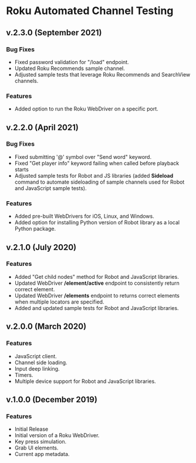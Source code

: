 # **Roku Automated Channel Testing**

## v.2.3.0 (September 2021)

### Bug Fixes

- Fixed password validation for "/load" endpoint.
- Updated Roku Recommends sample channel.
- Adjusted sample tests that leverage Roku Recommends and SearchView channels.

### Features

- Added option to run the Roku WebDriver on a specific port.

## v.2.2.0 (April 2021)

### Bug Fixes

 * Fixed submitting '@' symbol over "Send word" keyword.
 * Fixed "Get player info" keyword failing when called before playback starts
 * Adjusted sample tests for Robot and JS libraries (added **Sideload** command to automate sideloading of sample channels used for Robot and JavaScript sample tests).

### Features

 * Added pre-built WebDrivers for iOS, Linux, and Windows. 
 * Added option for installing Python version of Robot library as a local Python package.

## v.2.1.0 (July 2020)

### Features

- Added "Get child nodes" method for Robot and JavaScript libraries.
- Updated WebDriver **/element/active** endpoint to consistently return correct element.
- Updated WebDriver **/elements** endpoint to returns correct elements when multiple locators are specified.
- Added and updated sample tests for Robot and JavaScript libraries.

## v.2.0.0 (March 2020)

### Features

- JavaScript client.
- Channel side loading.
- Input deep linking.
- Timers.
- Multiple device support for Robot and JavaScript libraries.

## v.1.0.0 (December 2019)

### Features

- Initial Release
- Initial version of a Roku WebDriver.
- Key press simulation.
- Grab UI elements.
- Current app metadata.